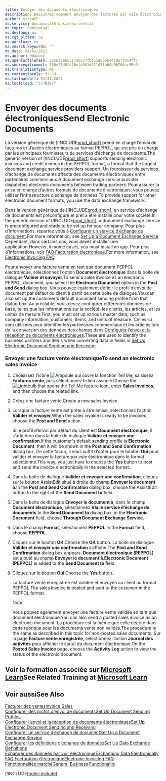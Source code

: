 ```yaml
---
title: Envoyer des documents électroniques
description: Découvrez comment envoyer des factures par voie électronique.
author: SorenGP
ms.service: dynamics365-business-central
ms.topic: conceptual
ms.devlang: na
ms.tgt_pltfrm: na
ms.workload: na
ms.search.keywords: ''
ms.date: 04/01/2021
ms.author: edupont
ms.openlocfilehash: 8056aa66531740634fb155e0b3b4419a7f014ffc
ms.sourcegitcommit: 766e2840fd16efb901d211d7fa64d96766ac99d9
ms.translationtype: HT
ms.contentlocale: fr-CH
ms.lasthandoff: 03/31/2021
ms.locfileid: "5778387"
---
```

# <a name="send-electronic-documents"></a><span data-ttu-id="7b3bc-103">Envoyer des documents électroniques</span><span class="sxs-lookup"><span data-stu-id="7b3bc-103">Send Electronic Documents</span></span>

<span data-ttu-id="7b3bc-104">La version générique de [!INCLUDE[prod_short](includes/prod_short.md)] prend en charge l’envoi de factures et d’avoirs électroniques au format PEPPOL, qui est pris en charge par les principaux fournisseurs de services d’échange de documents.</span><span class="sxs-lookup"><span data-stu-id="7b3bc-104">The generic version of [!INCLUDE[prod_short](includes/prod_short.md)] supports sending electronic invoices and credit memos in the PEPPOL format, a format that the largest document exchange service providers support.</span></span> <span data-ttu-id="7b3bc-105">Un fournisseur de services d’échange de documents affecte des documents électroniques entre partenaires commerciaux.</span><span class="sxs-lookup"><span data-stu-id="7b3bc-105">A document exchange service provider dispatches electronic documents between trading partners.</span></span> <span data-ttu-id="7b3bc-106">Pour assurer la prise en charge d’autres formats de documents électroniques, vous pouvez utiliser l’infrastructure d’échange de données.</span><span class="sxs-lookup"><span data-stu-id="7b3bc-106">To provide support for other electronic document formats, you use the data exchange framework.</span></span>  

 <span data-ttu-id="7b3bc-107">Dans la version générique de [!INCLUDE[prod_short](includes/prod_short.md)], un service d’échange de documents est préconfiguré et prêt à être installé pour votre société.</span><span class="sxs-lookup"><span data-stu-id="7b3bc-107">In the generic version of [!INCLUDE[prod_short](includes/prod_short.md)], a document exchange service is preconfigured and ready to be set up for your company.</span></span> <span data-ttu-id="7b3bc-108">Pour plus d’informations, reportez vous à [Configurer un service d’échange de document](across-how-to-set-up-a-document-exchange-service.md).</span><span class="sxs-lookup"><span data-stu-id="7b3bc-108">For more information, see [Set Up a Document Exchange Service](across-how-to-set-up-a-document-exchange-service.md).</span></span> <span data-ttu-id="7b3bc-109">Cependant, dans certains cas, vous devez installer une application.</span><span class="sxs-lookup"><span data-stu-id="7b3bc-109">However, in some cases, you must install an app.</span></span> <span data-ttu-id="7b3bc-110">Pour plus d’informations, voir [FAQ Facturation électronique](faq-electronic-invoicing.yml).</span><span class="sxs-lookup"><span data-stu-id="7b3bc-110">For more information, see [Electronic Invoicing FAQ](faq-electronic-invoicing.yml).</span></span>  

 <span data-ttu-id="7b3bc-111">Pour envoyer une facture vente en tant que document PEPPOL électronique, sélectionnez l’option **Document électronique** dans la boîte de dialogue **Valider et envoyer**.</span><span class="sxs-lookup"><span data-stu-id="7b3bc-111">To send a sales invoice as an electronic PEPPOL document, you select the **Electronic Document** option in the **Post and Send** dialog box.</span></span> <span data-ttu-id="7b3bc-112">Vous pouvez également définir le profil d’envoi de document par défaut du client à partir de cette boîte de dialogue.</span><span class="sxs-lookup"><span data-stu-id="7b3bc-112">You can also set up the customer's default document sending profile from that dialog box.</span></span> <span data-ttu-id="7b3bc-113">Au préalable, vous devez configurer différentes données de base, telles que les informations sur la société, les clients, les articles, et les unités de mesure.</span><span class="sxs-lookup"><span data-stu-id="7b3bc-113">First, you must set up various master data, such as company information, customers, items, and units of measure.</span></span> <span data-ttu-id="7b3bc-114">Celles-ci sont utilisées pour identifier les partenaires commerciaux et les articles lors de la conversion des données des champs dans [Configurer l’envoi et la réception de documents électroniques](across-how-to-set-up-electronic-document-sending-and-receiving.md).</span><span class="sxs-lookup"><span data-stu-id="7b3bc-114">These are used to identify the business partners and items when converting data in fields in [Set Up Electronic Document Sending and Receiving](across-how-to-set-up-electronic-document-sending-and-receiving.md).</span></span>  

### <a name="to-send-an-electronic-sales-invoice"></a><span data-ttu-id="7b3bc-115">Envoyer une facture vente électronique</span><span class="sxs-lookup"><span data-stu-id="7b3bc-115">To send an electronic sales invoice</span></span>

1. <span data-ttu-id="7b3bc-116">Choisissez l’icône ![Ampoule qui ouvre la fonction Tell Me](media/ui-search/search_small.png "Dites-moi ce que vous voulez faire"), saisissez **Factures vente**, puis sélectionnez le lien associé.</span><span class="sxs-lookup"><span data-stu-id="7b3bc-116">Choose the ![Lightbulb that opens the Tell Me feature](media/ui-search/search_small.png "Tell me what you want to do") icon, enter **Sales Invoices**, and then choose the related link.</span></span>  

2. <span data-ttu-id="7b3bc-117">Créez une facture vente.</span><span class="sxs-lookup"><span data-stu-id="7b3bc-117">Create a new sales invoice.</span></span>  

3. <span data-ttu-id="7b3bc-118">Lorsque la facture vente est prête à être émise, sélectionnez l’action **Valider et envoyer**.</span><span class="sxs-lookup"><span data-stu-id="7b3bc-118">When the sales invoice is ready to be invoiced, choose the **Post and Send** action.</span></span>  

     <span data-ttu-id="7b3bc-119">Si le profil d’envoi par défaut du client est **Document électronique**, il s’affichera dans la boîte de dialogue **Valider et envoyer une confirmation**.</span><span class="sxs-lookup"><span data-stu-id="7b3bc-119">If the customer's default sending profile is **Electronic Document**, then it will be shown in the **Post and Send Confirmation** dialog box.</span></span> <span data-ttu-id="7b3bc-120">De cette façon, il vous suffit d’opter pour le bouton **Oui** pour valider et envoyer la facture par voie électronique dans le format sélectionné.</span><span class="sxs-lookup"><span data-stu-id="7b3bc-120">This way, you just have to choose the **Yes** button to post and send the invoice electronically in the selected format.</span></span>  

4. <span data-ttu-id="7b3bc-121">Dans la boîte de dialogue **Valider et envoyer une confirmation**, cliquez sur le bouton AssistEdit situé à droite du champ **Envoyer le document à**.</span><span class="sxs-lookup"><span data-stu-id="7b3bc-121">In the **Post and Send Confirmation** dialog box, choose the AssistEdit button to the right of the **Send Document to** field.</span></span>  

5. <span data-ttu-id="7b3bc-122">Dans la boîte de dialogue **Envoyer le document à**, dans le champ **Document électronique**, sélectionnez **Via le service d’échange de documents**.</span><span class="sxs-lookup"><span data-stu-id="7b3bc-122">In the **Send Document to** dialog box, in the **Electronic Document** field, choose **Through Document Exchange Service**.</span></span>  

6. <span data-ttu-id="7b3bc-123">Dans le champ **Format**, sélectionnez **PEPPOL**.</span><span class="sxs-lookup"><span data-stu-id="7b3bc-123">In the **Format** field, choose **PEPPOL**.</span></span>  

7. <span data-ttu-id="7b3bc-124">Cliquez sur le bouton **OK**.</span><span class="sxs-lookup"><span data-stu-id="7b3bc-124">Choose the **OK** button.</span></span> <span data-ttu-id="7b3bc-125">La boîte de dialogue **Valider et envoyer une confirmation** s’affiche.</span><span class="sxs-lookup"><span data-stu-id="7b3bc-125">The **Post and Send Confirmation** dialog box appears.</span></span> <span data-ttu-id="7b3bc-126">**Document électronique (PEPPOL)** est ajouté au champ **Envoyer le document à**.</span><span class="sxs-lookup"><span data-stu-id="7b3bc-126">**Electronic Document (PEPPOL)** is added to the **Send Document to** field.</span></span>  

8. <span data-ttu-id="7b3bc-127">Cliquez sur le bouton **Oui**.</span><span class="sxs-lookup"><span data-stu-id="7b3bc-127">Choose the **Yes** button.</span></span>  

     <span data-ttu-id="7b3bc-128">La facture vente enregistrée est validée et envoyée au client au format PEPPOL.</span><span class="sxs-lookup"><span data-stu-id="7b3bc-128">The sales invoice is posted and sent to the customer in the PEPPOL format.</span></span>  

    > [!NOTE]  
    >  <span data-ttu-id="7b3bc-129">Vous pouvez également envoyer une facture vente validée en tant que document électronique.</span><span class="sxs-lookup"><span data-stu-id="7b3bc-129">You can also send a posted sales invoice as an electronic document.</span></span> <span data-ttu-id="7b3bc-130">La procédure est la même que celle décrite dans cette rubrique pour les documents vente non validés.</span><span class="sxs-lookup"><span data-stu-id="7b3bc-130">The procedure is the same as described in this topic for non-posted sales documents.</span></span> <span data-ttu-id="7b3bc-131">Sur la page **Facture vente enregistrée**, sélectionnez l’action **Journal des activités** pour afficher le statut du document électronique.</span><span class="sxs-lookup"><span data-stu-id="7b3bc-131">On the **Posted Sales Invoice** page, choose the **Activity Log** action to view the status of the electronic document.</span></span>  

## <a name="see-related-training-at-microsoft-learn"></a><span data-ttu-id="7b3bc-132">Voir la formation associée sur [Microsoft Learn](/learn/modules/electronic-documents-dynamics-365-business-central/index)</span><span class="sxs-lookup"><span data-stu-id="7b3bc-132">See Related Training at [Microsoft Learn](/learn/modules/electronic-documents-dynamics-365-business-central/index)</span></span>

## <a name="see-also"></a><span data-ttu-id="7b3bc-133">Voir aussi</span><span class="sxs-lookup"><span data-stu-id="7b3bc-133">See Also</span></span>

[<span data-ttu-id="7b3bc-134">Facturer des ventes</span><span class="sxs-lookup"><span data-stu-id="7b3bc-134">Invoice Sales</span></span>](sales-how-invoice-sales.md)  
[<span data-ttu-id="7b3bc-135">Configurer des profils d’envoi de documents</span><span class="sxs-lookup"><span data-stu-id="7b3bc-135">Set Up Document Sending Profiles</span></span>](sales-how-setup-document-send-profiles.md)  
[<span data-ttu-id="7b3bc-136">Configurer l’envoi et la réception de documents électroniques</span><span class="sxs-lookup"><span data-stu-id="7b3bc-136">Set Up Electronic Document Sending and Receiving</span></span>](across-how-to-set-up-electronic-document-sending-and-receiving.md)  
[<span data-ttu-id="7b3bc-137">Configurer un service d’échange de document</span><span class="sxs-lookup"><span data-stu-id="7b3bc-137">Set Up a Document Exchange Service</span></span>](across-how-to-set-up-a-document-exchange-service.md)  
[<span data-ttu-id="7b3bc-138">Configurer les définitions d’échange de données</span><span class="sxs-lookup"><span data-stu-id="7b3bc-138">Set Up Data Exchange Definitions</span></span>](across-how-to-set-up-data-exchange-definitions.md)  
[<span data-ttu-id="7b3bc-139">Échanger des données par voir électronique</span><span class="sxs-lookup"><span data-stu-id="7b3bc-139">Exchanging Data Electronically</span></span>](across-data-exchange.md)  
[<span data-ttu-id="7b3bc-140">FAQ Facturation électronique</span><span class="sxs-lookup"><span data-stu-id="7b3bc-140">Electronic Invoicing FAQ</span></span>](faq-electronic-invoicing.yml)  
[<span data-ttu-id="7b3bc-141">Fonctionnalités marché</span><span class="sxs-lookup"><span data-stu-id="7b3bc-141">General Business Functionality</span></span>](ui-across-business-areas.md)  


[!INCLUDE[footer-include](includes/footer-banner.md)]